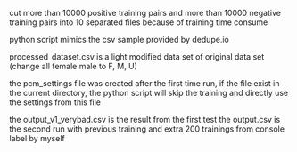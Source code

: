cut more than 10000 positive training pairs and more than 10000 negative training pairs into 10 separated files because of training time consume

python script mimics the csv sample provided by dedupe.io

processed_dataset.csv is a light modified data set of original data set (change all female male to F, M, U)

the pcm_settings file was created after the first time run, if the file exist in the current directory, the python script will skip the
training and directly use the settings from this file

the output_v1_verybad.csv is the result from the first test
the output.csv is the second run with previous training and extra 200 trainings from console label by myself